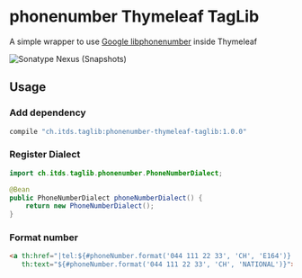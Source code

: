 # phonenumber Thymeleaf TagLib

A simple wrapper to use [Google libphonenumber](https://github.com/google/libphonenumber) inside Thymeleaf

![Sonatype Nexus (Snapshots)](https://img.shields.io/nexus/s/ch.itds.taglib/phonenumber-thymeleaf-taglib?server=https%3A%2F%2Fs01.oss.sonatype.org&style=flat)

## Usage

### Add dependency

```gradle
compile "ch.itds.taglib:phonenumber-thymeleaf-taglib:1.0.0"
```

### Register Dialect

```java
import ch.itds.taglib.phonenumber.PhoneNumberDialect; 

@Bean
public PhoneNumberDialect phoneNumberDialect() {
    return new PhoneNumberDialect();
}
```

### Format number

```html
<a th:href="|tel:${#phoneNumber.format('044 111 22 33', 'CH', 'E164')}|"
   th:text="${#phoneNumber.format('044 111 22 33', 'CH', 'NATIONAL')}"></a>
```
